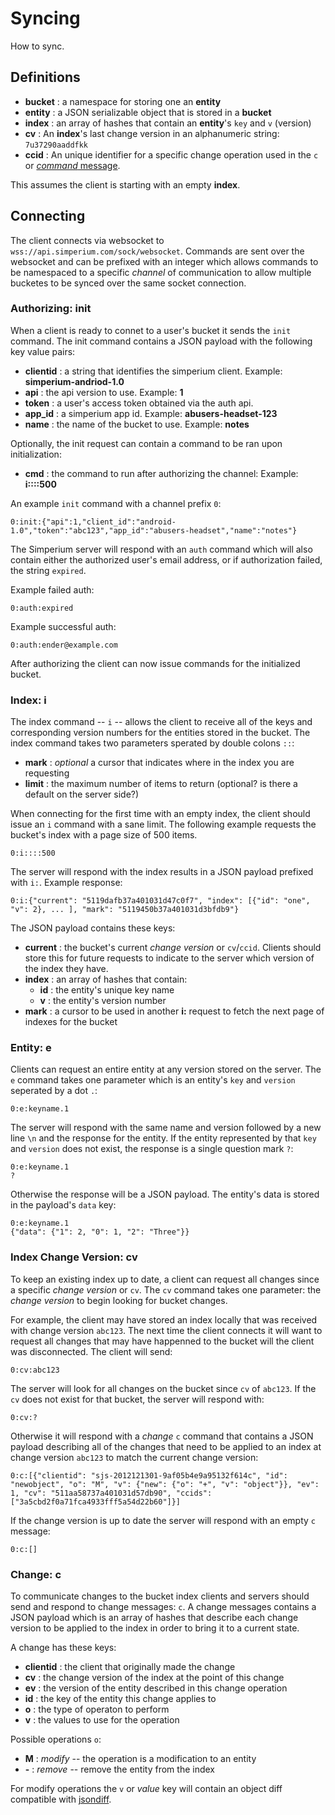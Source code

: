 # Syncing

How to sync.

## Definitions


- **bucket** : a namespace for storing one an **entity**
- **entity** : a JSON serializable object that is stored in a **bucket**
- **index** : an array of hashes that contain an **entity**'s `key` and `v` (version)
- **cv** : An **index**'s last change version in an alphanumeric string: `7u37290aaddfkk`
- **ccid** : An unique identifier for a specific change operation used in the `c` or [*command* message](#changec).

This assumes the client is starting with an empty **index**.

## Connecting

The client connects via websocket to `wss://api.simperium.com/sock/websocket`. Commands are sent over the websocket and can be prefixed with an integer which allows commands to be namespaced to a specific *channel* of communication to allow multiple bucketes to be synced over the same socket connection.

### Authorizing: init

When a client is ready to connet to a user's bucket it sends the `init` command. The init command contains a JSON payload with the following key value pairs: 

- **clientid** : a string that identifies the simperium client. Example: **simperium-andriod-1.0**
- **api** : the api version to use. Example: **1**
- **token** : a user's access token obtained via the auth api.
- **app_id** : a simperium app id. Example: **abusers-headset-123**
- **name** : the name of the bucket to use. Example: **notes**

Optionally, the init request can contain a command to be ran upon initialization:

- **cmd** : the command to run after authorizing the channel: Example: **i::::500**

An example `init` command with a channel prefix `0`:

    0:init:{"api":1,"client_id":"android-1.0","token":"abc123","app_id":"abusers-headset","name":"notes"}

The Simperium server will respond with an `auth` command which will also contain either the authorized user's email address, or if authorization failed, the string `expired`.

Example failed auth:

    0:auth:expired
    
Example successful auth:
    
    0:auth:ender@example.com

After authorizing the client can now issue commands for the initialized bucket.

### Index: i

The index command -- `i` -- allows the client to receive all of the keys and corresponding version numbers for the entities stored in the bucket. The index command takes two parameters sperated by double colons `::`:

- **mark** : *optional* a cursor that indicates where in the index you are requesting
- **limit** : the maximum number of items to return (optional? is there a default on the server side?)

When connecting for the first time with an empty index, the client should issue an `i` command with a sane limit. The following example requests the bucket's index with a page size of 500 items.

    0:i::::500
    
The server will respond with the index results in a JSON payload prefixed with `i:`. Example response:

    0:i:{"current": "5119dafb37a401031d47c0f7", "index": [{"id": "one", "v": 2}, ... ], "mark": "5119450b37a401031d3bfdb9"}
    
The JSON payload contains these keys:

- **current** : the bucket's current *change version* or `cv`/`ccid`. Clients should store this for future requests to indicate to the server which version of the index they have.
- **index** : an array of hashes that contain:
  - **id** : the entity's unique key name
  - **v** : the entity's version number
- **mark** : a cursor to be used in another **i:** request to fetch the next page of indexes for the bucket

### Entity: e

Clients can request an entire entity at any version stored on the server. The `e` command takes one parameter which is an entity's `key` and `version` seperated by a dot `.`:

    0:e:keyname.1
    
The server will respond with the same name and version followed by a new line `\n` and the response for the entity. If the entity represented by that `key` and `version` does not exist, the response is a single question mark `?`:

    0:e:keyname.1
    ?
    
Otherwise the response will be a JSON payload. The entity's data is stored in the payload's `data` key:

    0:e:keyname.1
    {"data": {"1": 2, "0": 1, "2": "Three"}}


### Index Change Version: cv

To keep an existing index up to date, a client can request all changes since a specific *change version* or `cv`. The `cv` command takes one parameter: the *change version* to begin looking for bucket changes.

For example, the client may have stored an index locally that was received with change version `abc123`. The next time the client connects it will want to request all changes that may have happenned to the bucket will the client was disconnected. The client will send:

    0:cv:abc123

The server will look for all changes on the bucket since `cv` of `abc123`. If the `cv` does not exist for that bucket, the server will respond with:

    0:cv:?

Otherwise it will respond with a *change* `c` command that contains a JSON payload describing all of the changes that need to be applied to an index at change version `abc123` to match the current change version:

    0:c:[{"clientid": "sjs-2012121301-9af05b4e9a95132f614c", "id": "newobject", "o": "M", "v": {"new": {"o": "+", "v": "object"}}, "ev": 1, "cv": "511aa58737a401031d57db90", "ccids": ["3a5cbd2f0a71fca4933fff5a54d22b60"]}]

If the change version is up to date the server will respond with an empty `c` message:

    0:c:[]

### Change: c

To communicate changes to the bucket index clients and servers should send and respond to change messages: `c`. A change messages contains a JSON payload which is an array of hashes that describe each change version to be applied to the index in order to bring it to a current state.

A change has these keys:

- **clientid** : the client that originally made the change
- **cv** : the change version of the index at the point of this change
- **ev** : the version of the entity described in this change operation
- **id** : the key of the entity this change applies to
- **o** : the type of operaton to perform
- **v** : the values to use for the operation

Possible operations `o`:
- **M** : *modify* -- the operation is a modification to an entity
- **-** : *remove* -- remove the entity from the index

For modify operations the `v` or *value* key will contain an object diff compatible with [jsondiff][].

[jsondiff]: https://github.com/simperium/jsondiff
